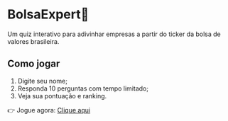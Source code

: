 # BolsaExpert🎯

Um quiz interativo para adivinhar empresas a partir do ticker da bolsa de valores brasileira.

## Como jogar

1. Digite seu nome;
2. Responda 10 perguntas com tempo limitado;
3. Veja sua pontuação e ranking.

👉 Jogue agora: [Clique aqui](https://seu-usuario.github.io/bolsaexpert/)
